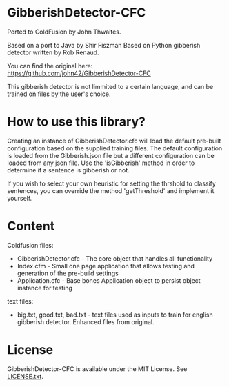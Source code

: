 # GibberishDetector-CFC

Ported to ColdFusion by John Thwaites.

Based on a port to Java by Shir Fiszman
Based on Python gibberish detector written by Rob Renaud.

You can find the original here: https://github.com/john42/GibberishDetector-CFC

This gibberish detector is not limmited to a certain language, and can be trained on files by the user's choice.

# How to use this library?
Creating an instance of GibberishDetector.cfc will load the default pre-built configuration based on the supplied training files.
The default configuration is loaded from the Gibberish.json file but a different configuration can be loaded from any json file.
Use the 'isGibberish' method in order to determine if a sentence is gibberish or not.

If you wish to select your own heuristic for setting the thrshold to classify sentences, you can override the method 'getThreshold'
and implement it yourself.

# Content
Coldfusion files:
- GibberishDetector.cfc - The core object that handles all functionality
- Index.cfm - Small one page application that allows testing and generation of the pre-build settings
- Application.cfc - Base bones Application object to persist object instance for testing

text files:
- big.txt, good.txt, bad.txt - text files used as inputs to train for english gibberish detector. Enhanced files from original.


# License

GibberishDetector-CFC is available under the MIT License.  See [LICENSE.txt](LICENSE.txt).

